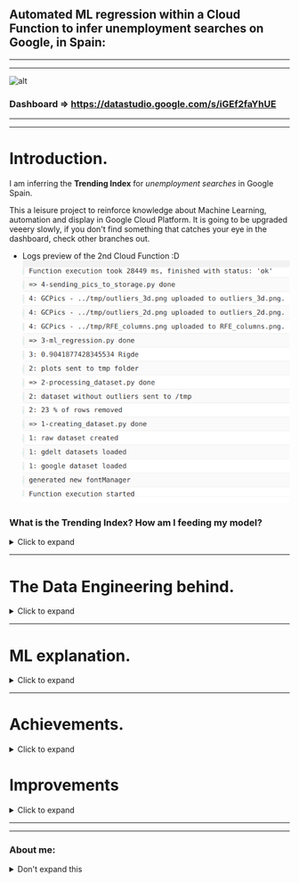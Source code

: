 

## Automated ML regression within a Cloud Function to infer unemployment searches on Google, in Spain:

----------------------------
----------------------------

![alt](output/automated_ml_regression.gif)

### **Dashboard** => https://datastudio.google.com/s/iGEf2faYhUE

-------------------------------------
-------------------------------------

# Introduction.

I am inferring the **Trending Index** for *unemployment searches* in Google Spain.

This a leisure project to reinforce knowledge about Machine Learning, automation and display in Google Cloud Platform. 
It is going to be upgraded veeery slowly, if you don't find something that catches your eye in the dashboard, check other branches out.

- Logs preview of the 2nd Cloud Function :D 
![alt](/output/cloud_function_logs.png)


### What is the Trending Index? How am I feeding my model?

<details>
  <summary>Click to expand</summary>
  
- What is the Trending Index?

Outside Google, you can not know how often a keyword is searched in this Engine Search. The closer approach to that is Google Trends, which has a Python API (Pytrends), and it works as follows: 

In your selected range of time, the day/hour with more occurrences of your keyword is scored as 100%, everything else get normalized by that. This is the **Trending Index** and it means that every hour, every day the requested data data can change dramatically. For that reason, every week the whole historic up to date is requested and overwritten, so every week the real_searches curve changes and a new model of inferred_results is trained. 

- How am I feeding my model?

Taking advantage of a former leisure project ( **https://github.com/albertovpd/automated_etl_google_cloud-social_dashboard** ), I am using the gathered data to feed this ML model.

The pipeline consists of:

+ Cloud Function A: Loads data from BigQuery tables to Cloud Storage, both in EEUU region. This tables contain requested and filtered info from the Gdelt Project, to analyse online news media in Spain (news section in the automated ETL link).

- Cloud Function B (at the moment): 
  - Reads the data of Cloud Function A, and other data from a bucket in EU. This bucket contains requested info from Google Trends in Spain (Google searches section in the automated ETL link).
  - Merges datasets with different length and dates.
  - Processes them and creates a column and score for each keyword.
  - Standarize/Normalizes the final dataset.
  - Associate date with index, but dates are not in the game, so a time series problem was turned into a linear regression one. Check it out the full script explanation here.
  - Outliers removal
  - Low variance features removal
  - Performs a Recursive Feature Elimination to select the best features of 130 I have to play with.
  - Apply a linear regression to infer my keyword, in this case, unemployment. 
  - Loads results in a Cloud Storage bucket.

+ Both Cloud Functions are triggered by different Pub/Sub and Schedulers. Scripts can be found here.

+ Weekly loaded from Storage to BigQuery tables with Transfer. 

+ Plot results in Data Studio.

</details>

------------------------------------




# The Data Engineering behind.

<details>
  <summary>Click to expand</summary>

The processes involved are shown in *Introduction*. 

### Schedulers


The ETL with which I'm feeding my project is weekly updated on Mondays. I have no rush so I'll run pipelines on Tuesdays.

- Cloud Function reading tables from BigQuery and loading into Cloud Storage bucket (USA) => 0 1 * * 2 CET (Belgium). Topic => tuesdays-reading-bq
- Cloud Function reading from Cloud Storage, applying my ML regression and delivering data again to Storage (USA) => 0 2 * * 2 CET (Belgium). Topic => reading_from_cs

- Transfer ml_regression-unemployment_inferences => Every Tue at 04:30:00 Europe/Paris => Field delimiter: ,  => Header rows: 1
- Transfer ml_regression-evolution_features => Every Tue at 04:30:00 Europe/Paris => Field delimiter: ,  => Header rows: 1
- Transfer ml_regression-weekly_score => Every Tue at 04:30:00 Europe/Paris => Field delimiter: ,  => Header rows: 1


### Creating tables in BigQuery

Now that my Cloud Function delivered the results to Cloud Storage, I need to load the data into a new dataset in BigQuery (based in USA, as my bucket).

- Create tables for every csv delivered in CS
- Advanced => Header rows to skip:1, comma separated

### Configure Transfers

Once the tables are created is necessary to configure Transfer for weekly automated updates of the tables. Beware of timing, you need to wait more or less 1 hour from loading to Storage, if don't, Transfer won't detect new files.

**WARNING:** as result of the Cloud Function output, there are new CSVs in Storage. If you modify the CF to get different fields in the CSVs, you also need to update the BigQuery tables to exactly match the new changes. If don't, transfer will fail.

### Load from BigQuery to Cloud Storage


In **cloud_function_from_bq_to_storage.py** you will find the script, and the *stack overflow* source where I found it.

Extras, configuration:

- Create a CF, name it and choose a processing capacity (study it before configuring the CF, you can have errors for not having enough capacity).
- Configure it with *PUB/SUB*, to activate it through Cloud Scheduler.
- In Advanced, select *Environmental Variables*:
    - Write all of them, keys and values, without declaring *str* type. I mean, without the quotation marks **" "**.
    - In your CF script, replace:

        project_name = "YOUR_PROJECT_ID" 
        bucket_name = "YOUR_BUCKET" 
        dataset_name = "YOUR_DATASET" 
        table_name = "YOUR_TABLE" 

    - By:
    
        project_name = os.getenv("YOUR_PROJECT_ID") 
        bucket_name = os.getenv("YOUR_BUCKET") 
        dataset_name = os.getenv("YOUR_DATASET") 
        table_name = os.getenv("YOUR_TABLE") 


</details>

---------------

# ML explanation. 

<details>
  <summary>Click to expand</summary>

Currently, this is the process:

1-creating_dataset.py:
  - Merge 4 datasets of different lenghts, group by week.

2-processing_dataset.py:
  - Slide the *date* column, to associate data to dates 4 weeks ahead. It's a way to build the X set from which I'll infer the target *"in the future"*.
  - Remove outliers with z-score.
  - 2D and 3D representation of outliers.

3-ml_regression:
  - Remove features with low variance.
  - Standarize results (following the z-score logic).
  - Use the r² coefficient to determine the best regression model.
  - With the selected model and a dictionary of metrics, it uses a dictionary to get metrics and their associated standard deviation (cross regarding the validation buckets).
  - Plot performance vs number of features.

4-sending_pics_to_storage.py:
  - Send objects to Cloud Storage (copypasted from Googel documentation).


Here **https://github.com/albertovpd/automated_ML_regression/tree/master/cloud_function_ml_regression** you will find the Cloud Function script.


</details>

------------------------------

# Achievements.

<details>
  <summary>Click to expand</summary>

The goal was to automate a ML model within a Cloud Function and infer data from a previous ETL. A Cloud Function has 4GB of RAM and 60 seconds of timeout, I felt it like a challenge. 

This project has room for improvement, quite a lot. Myself from the future will work refactoring the code, performing a better feature selection and optimizing everything... Or not, in the end this is a leisure project and the goal is learning. Goal accomplished.

Finally, it delivers coherent results according to the nature of my entry data, I'm happy for that, nevertheless the associated uncertainty of every metric is not valid: 
In Physics (long story short), an acceptable error is 3 orders of magnitude lower than the measurement. I think I won't be able to reach that level, but anyway,associated uncertainties must be shown, period.


</details>


# Improvements

<details>
  <summary>Click to expand</summary>

- Cloud Function with ML regression:
    - The code is redundant. It requires refactoring.

- The ML part:
    - I would like to work with a set of fast models and implement them in the Cloud Function, so maybe every week a different model wins, and display the weekly winner in the dashboard with the rest of metrics.
    - Associated uncertainties must be improved. 
    - Perform a multiple linear regression to infer more metrics.

</details>

-----------------------------
-----------------------------

### About me:
<details>
  <summary>Don't expand this</summary>

--------------------

- More Gdelt and ETL projects => https://github.com/albertovpd/analysing_world_news_with_Gdelt

- https://www.linkedin.com/in/alberto-vargas-pina/


----------------------

![alt](output/science_dog.webp)

</details>